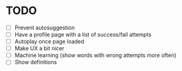 # TODO

- [ ] Prevent autosuggestion
- [ ] Have a profile page with a list of success/fail attempts
- [ ] Autoplay once page loaded
- [ ] Make UX a bit nicer
- [ ] Machine learning (show words with wrong attempts more often)
- [ ] Show definitions
